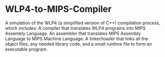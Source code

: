 # WLP4-to-MIPS-Compiler
A simulation of the WLP4 (a simplified version of C++) compilation process, which includes: 
A compiler that translates WLP4 programs into MIPS Assembly Language.
An assembler that translates MIPS Assembly Language to MIPS Machine Language.
A linker/loader that links all the object files, any needed library code, and a small runtime file to form an executable program.
